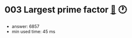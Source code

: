 003 Largest prime factor [:link:](http://projecteuler.net/problem=3)  :clock1:
========================

- answer: 6857 
- min used time: 45 ms

